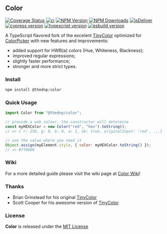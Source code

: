 ## Color

[![Coverage Status](https://coveralls.io/repos/github/thednp/color/badge.svg)](https://coveralls.io/github/thednp/color)
[![ci](https://github.com/thednp/color/actions/workflows/ci.yml/badge.svg)](https://github.com/thednp/color/actions/workflows/ci.yml)
[![NPM Version](https://img.shields.io/npm/v/@thednp/color.svg)](https://www.npmjs.com/package/@thednp/color)
[![NPM Downloads](https://img.shields.io/npm/dm/@thednp/color.svg)](http://npm-stat.com/charts.html?package=@thednp/color)
[![jsDeliver](https://img.shields.io/jsdelivr/npm/hw/@thednp/color)](https://www.jsdelivr.com/package/npm/@thednp/color)
[![cypress version](https://img.shields.io/badge/cypress-10.3.1-brightgreen)](https://cypress.io/)
[![typescript version](https://img.shields.io/badge/typescript-4.7.4-brightgreen)](https://www.typescriptlang.org/)
[![esbuild version](https://img.shields.io/badge/esbuild-0.14.30-brightgreen)](https://esbuild.github.io/)

A TypeScript flavored fork of the excelent [TinyColor](https://github.com/bgrins/TinyColor) optimized for [ColorPicker](https://github.com/thednp/color-picker) with new features and improvements:

- added support for HWB(a) colors (Hue, Whiteness, Blackness);
- improved regular expressions;
- slightly faster performance;
- stronger and more strict types.

### Install

```js
npm install @thednp/color
```

### Quick Usage

```js
import Color from "@thednp/color";

// provide a web colour, the constructor will determine
const myHEXColor = new Color("red", "hex").toString();
// => { r: 250, g: 0, b: 0, a: 1, ok: true, originalInput: 'red', ...}

// use the value where you need it
Object.assign(myElement.style, { color: myHEXColor.toString() });
// => #ff0000
```

### Wiki

For a more detailed guide please visit the wiki page at [Color Wiki](https://github.com/thednp/color/wiki/Color-Wiki)!

### Thanks

- Brian Grinstead for his original [TinyColor](https://github.com/bgrins/TinyColor)
- Scott Cooper for his awesome version of [TinyColor](https://github.com/scttcper/tinycolor)

### License

**Color** is released under the [MIT License](https://github.com/thednp/color/blob/master/LICENSE)
